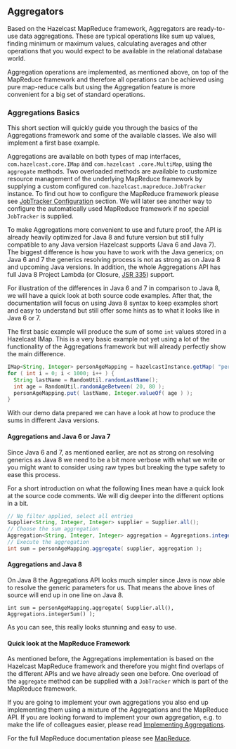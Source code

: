 
## Aggregators

Based on the Hazelcast MapReduce framework, Aggregators are ready-to-use data aggregations. These are typical operations like
sum up values, finding minimum or maximum values, calculating averages and other operations that you would expect to be available 
in the relational database world.  

Aggregation operations are implemented, as mentioned above, on top of the MapReduce framework and therefore all operations can be
achieved using pure map-reduce calls but using the Aggregation feature is more convenient for a big set of standard operations.

### Aggregations Basics

This short section will quickly guide you through the basics of the Aggregations framework and some of the available classes.
We also will implement a first base example.

Aggregations are available on both types of map interfaces, `com.hazelcast.core.IMap` and `com.hazelcast
.core.MultiMap`, using
the `aggregate` methods. Two overloaded methods are available to customize resource management of the
underlying MapReduce framework by supplying a custom configured `com.hazelcast.mapreduce.JobTracker` instance. To find out how to
configure the MapReduce framework please see [JobTracker Configuration](#jobtracker-configuration) section. We will
later see another way to configure the automatically used MapReduce framework if no special `JobTracker` is supplied.

To make Aggregations more convenient to use and future proof, the API is already heavily optimized for Java 8 and future version
but still fully compatible to any Java version Hazelcast supports (Java 6 and Java 7). The biggest difference is how you have to
work with the Java generics; on Java 6 and 7 the generics resolving process is not as strong as on Java 8 and
upcoming Java versions. In addition, the whole Aggregations API has full Java 8 Project Lambda (or Closure, 
[JSR 335](https://jcp.org/en/jsr/detail?id=335)) support.

For illustration of the differences in Java 6 and 7 in comparison to Java 8, we  will have a quick look at both source code
examples. After that, the documentation will focus on using Java 8 syntax to keep examples short and easy to understand but still
offer some hints as to what it looks like in Java 6 or 7.

The first basic example will produce the sum of some `int` values stored in a Hazelcast IMap. This is a very basic example not yet
using a lot of the functionality of the Aggregations framework but will already perfectly show the main difference.

```java
IMap<String, Integer> personAgeMapping = hazelcastInstance.getMap( "person-age" );
for ( int i = 0; i < 1000; i++ ) {
  String lastName = RandomUtil.randomLastName();
  int age = RandomUtil.randomAgeBetween( 20, 80 );
  personAgeMapping.put( lastName, Integer.valueOf( age ) );
}
```

With our demo data prepared we can have a look at how to produce the sums in different Java versions.

#### Aggregations and Java 6 or Java 7

Since Java 6 and 7, as mentioned earlier, are not as strong on resolving generics as Java 8 we need to be a bit more verbose
with what we write or you might want to consider using raw types but breaking the type safety to ease this process.

For a short introduction on what the following lines mean have a quick look at the source code comments. We will dig deeper into
the different options in a bit. 

```java
// No filter applied, select all entries
Supplier<String, Integer, Integer> supplier = Supplier.all();
// Choose the sum aggregation
Aggregation<String, Integer, Integer> aggregation = Aggregations.integerSum();
// Execute the aggregation
int sum = personAgeMapping.aggregate( supplier, aggregation );
```

#### Aggregations and Java 8

On Java 8 the Aggregations API looks much simpler since Java is now able to resolve the generic parameters for us. That means
the above lines of source will end up in one line on Java 8.

```
int sum = personAgeMapping.aggregate( Supplier.all(), Aggregations.integerSum() );
```

As you can see, this really looks stunning and easy to use.

#### Quick look at the MapReduce Framework

As mentioned before, the Aggregations implementation is based on the Hazelcast MapReduce framework and therefore you might find
overlaps of the different APIs and we have already seen one before. One overload of the `aggregate` method can be supplied with
a `JobTracker` which is part of the MapReduce framework.

If you are going to implement your own aggregations you also end up implementing them using a mixture of the Aggregations and
the MapReduce API. If you are looking forward to implement your own aggregation, e.g. to make the life of colleagues easier,
please read [Implementing Aggregations](#implementing-aggregations).

For the full MapReduce documentation please see [MapReduce](#mapreduce).


